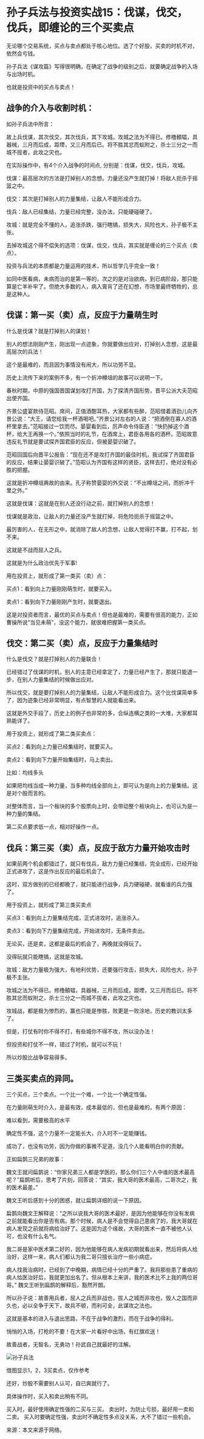 # 孙子兵法与投资实战15：伐谋，伐交，伐兵，即缠论的三个买卖点

无论哪个交易系统，买点与卖点都处于核心地位。选了个好股，买卖的时机不对，依然会亏钱。

孙子兵法《谋攻篇》写得很明确，在确定了战争的级别之后，就要确定战争的入场与出场时机。

也就是投资中的买点与卖点！

## 战争的介入与收割时机：
如孙子兵法中所言：

故上兵伐谋，其次伐交，其次伐兵，其下攻城。攻城之法为不得已。修橹轒辒，具器械，三月而后成，距堙，又三月而后已。将不胜其忿而蚁附之，杀士三分之一而城不拔者，此攻之灾也。

在实际操作中，有4个介入战争的时间点, 分别是：伐谋，伐交，伐兵，攻城。

伐谋：最高层次的方法是打掉别人的念想。力量还没产生就打掉！将敌人扼杀于摇篮之中。

伐交：其次是打掉别人的力量集结，让敌人不能形成合力。

伐兵：敌人已经集结，力量已经完整，没办法，只能硬碰硬了。

攻城：就是完全不懂的人，追涨杀跌，强行瞎搞，损失大，风险也大，孙子极不主张。

去掉攻城这个得不偿失的选项：伐谋，伐交，伐兵，其实就是缠论的三个买点（卖点）。

投资与兵法的本质都是力量运用的技术，所以哲学几乎完全一致！

如同中医看病，未病而治的是第一等的，次之的是对治欲病，到已病阶段，那只能算是亡羊补牢了。但绝大多数的人，病入膏肓了还在幻想，市场里最终牺牲的，总是这种人。


## 伐谋：第一买（卖）点，反应于力量萌生时
什么是伐谋？就是打掉别人的谋划！

别人的想法刚刚产生，刚出现一点迹象，你就要做出应对，打掉别人念想，这是最高层次的兵法！

这个是最难的，而且因为事情没有闹大，所以功劳不显。

历史上流传下来的案例不多，有一个折冲樽俎的故事可以说明一下。

春秋时期，中原的强国晋国谋划攻打齐国，为了探清齐国形势，晋平公派大夫范昭出使齐国。

齐景公盛宴款待范昭。席间，正值酒酣耳热，大家都有些醉，范昭借着酒劲儿向齐景公说：“大王，请您给我一杯酒喝吧。”齐景公对左右的人说：“把酒倒在寡人的酒杯里拿去。”范昭接过一饮而尽。晏婴看到后，厉声命令侍臣道：“快扔掉这个酒杯，给大王再换一个。”依照当时的礼节，在酒席上，君臣各用各的酒杯。范昭故意违反礼节就是要试探齐国君臣的反应，但被晏婴识破了。

范昭回国后向晋平公报告：“现在还不是攻打齐国的最佳时机，我试探了齐国君臣的反应，结果让晏婴识破了。”范昭认为齐国有这样的贤臣，这样去打，绝对没有必胜的把握。

这就是折冲樽俎典故的由来。孔子称赞晏婴的外交说：“不出樽俎之间，而折冲千里之外。”

这就是伐谋：这就是在别人还没行动之前，就打掉别人的念想！

伐谋就是政治，让敌人的力量还没产生就打掉，将危险扼杀于摇篮之中。



最厉害的人，在无形之中，就消除了敌人的念想，让敌人觉得打不赢，打不起，划不来。

这就是不战而屈人之兵。

这就是为什么政治优先于军事!


用在投资上，就形成了第一类买（卖）点：

买点1：看到向上力量刚刚萌生时，就要买入。

卖点1：看到向下力量刚刚产生时，就要退出。


这是对投资者而言，最优的买点与卖点！但也是最难的，需要有很高的能力，正如曹操所说“当见未萌”，没这个能力，就很难把握第一类买点。



## 伐交：第二买（卖）点，反应于力量集结时
什么是伐交？就是打掉别人的力量联合！

已经错过了伐谋的时机，别人的主意已经拿定了，力量已经产生了，那就只能退一步，在别人力量集结的时候做出应对。

所以伐交，就是要打掉别人的力量集结，让敌人不能形成合力。这个比伐谋简单多了，因为迹象已经非常明显，有点智慧的人就能看出来。

这就是外交手段了，历史上的例子也非常的多，合纵连横之类的一大堆，大家都耳熟能详了。



用于投资上，就形成了第二类买卖点：

买点2：看到向上力量已经集结时，就要买入。

卖点2：看到向下力量开始集结时，马上卖出。


比如：均线多头

如果把均线当成一种力量，当多种均线全部向上，即可认为是向上的力量集结。这是对个股而言的。

对整体而言，当一个板块的多个股票向上时，会带动整个板块向上，也可认为是一种力量的集结。

第二买点要求低一点，相对好操作一点。



## 伐兵：第三买（卖）点，反应于敌方力量开始攻击时
如果前两个机会都错过了，就只有伐兵，敌方力量已经集结，完全成形，已经开始正式进攻了，这是作出反应的最后机会了。

这时，双方做别的已经都晚了，就只能进行战争，兵力硬碰硬，就看谁的兵力强了。

用于投资上，就形成了第三类买卖点

买点3：看到向上力量集结完成，正式进攻时，追涨杀入。

卖点3：看到向下力量集结完成，开始进攻时，无条件卖出。

无论买，还是卖，这都是最后的机会了，再晚就没得玩了。

没得玩就只能瞎搞，这就是攻城。

攻城：敌方力量极为强大，有地利优势，还要强行攻击，损失大，风险也大，孙子极不主张。

攻城之法为不得已。修橹轒辒，具器械，三月而后成，距堙，又三月而后已。将不胜其忿而蚁附之，杀士三分之一而城不拔者，此攻之灾也。


攻城战，都是极为惨烈的，赢也只能是惨胜，败更是一败涂地，历史的教训太多了。

但是，打仗有时你不得不打，有些城你不得不攻，所以没办法！

但投资和打仗不一样，错过了时机，就可以不玩！

所以炒股比战争容易得多。



## 三类买卖点的异同。
三个买点，三个卖点。一个比一个难，一个比一个确定性强。

在力量刚萌生时介入，是最有效，成本最低的，但也是最难的，有两个原因：

难以看到，需要极高的水平

确定性不强，这个力量不一定能长大，介入时不一定能赚钱。

成功了，也没有功劳，因为你做的事微不足道，没几个人能看明白你的贡献。

正如扁鹊三兄弟的故事：

魏文王就问扁鹊说：“你家兄弟三人都是学医的，那么你们三个人中谁的医术最高呢？”扁鹊听后，思考了片刻，回答说：“其实，我大哥的医术最高，二哥次之，我的医术最差。”

魏文王听后感到十分的困惑，就让扁鹊详细的说一下原因。

扁鹊向魏文王解释说：“之所以说我大哥的医术最好，是因为他能够在你没有发病之前就能看出你是否有病。那个时候，病人是不会觉得自己患病了的，我大哥就在病人发现之前就将病给治好了。这是因为这个缘故，大哥的医术一直不被他人认可，也没有什么名气。

我二哥是家中医术第二好的，因为他能够在病人发病初期就看出来，然后将病人给治好，这样一来，病人们都认为我二哥只擅长治疗一些小病症。

病人找我治病时，已经到了中晚期，病情已经十分的严重了。我将那些患了重病的病人给医治好后，我就更加出名了。但从根本上来讲，我的医术比不上我的两位哥哥。” 魏文王听到扁鹊的解释后，豁然开朗。

所以孙子说：故善用兵者，屈人之兵而非战也，拔人之城而非攻也，毁人之国而非久也，必以全争于天下，故兵不顿，而利可全，此谋攻之法也。

这就是基本的进入与退出思路，不在于战争的激烈，而在于战争的得利。

悄悄的入场，打枪的不要！在大家一片看好中出场，有红旗欢送！

故善战者，无智名，无勇功！孙武自己就最好的注解。


![孙子兵法](/images/sunzi_15_1.jpg)

借图显示1，2，3买卖点，仅作参考

还好，炒股不需要别人认可，自已爽就行了。

具体操作时，买入和卖出稍有不同。

买入时，最好使用确定性强的二买与三买。
卖出时，为防止亏损，最好用一卖和二卖。
买入时要确定性强，卖出时不确定性多点没关系，大不了错过一些机会。

来源：本文来源于网络。
